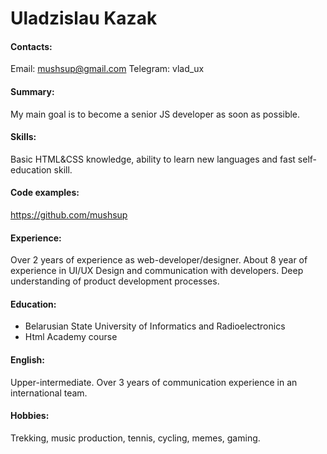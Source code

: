 # Uladzislau Kazak
#### Contacts:
Email: mushsup@gmail.com 
Telegram: vlad_ux
#### Summary:
My main goal is to become a senior JS developer as soon as possible. 
#### Skills:
Basic HTML&CSS knowledge, ability to learn new languages and fast self-education skill.
#### Code examples:
https://github.com/mushsup
#### Experience:
Over 2 years of experience as web-developer/designer.
About 8 year of experience in UI/UX Design and communication with developers. 
Deep understanding of product development processes.
#### Education:
* Belarusian State University of Informatics and Radioelectronics
* Html Academy course

#### English:
Upper-intermediate. Over 3 years of communication experience in an international team. 
#### Hobbies:
Trekking, music production, tennis, cycling, memes, gaming.